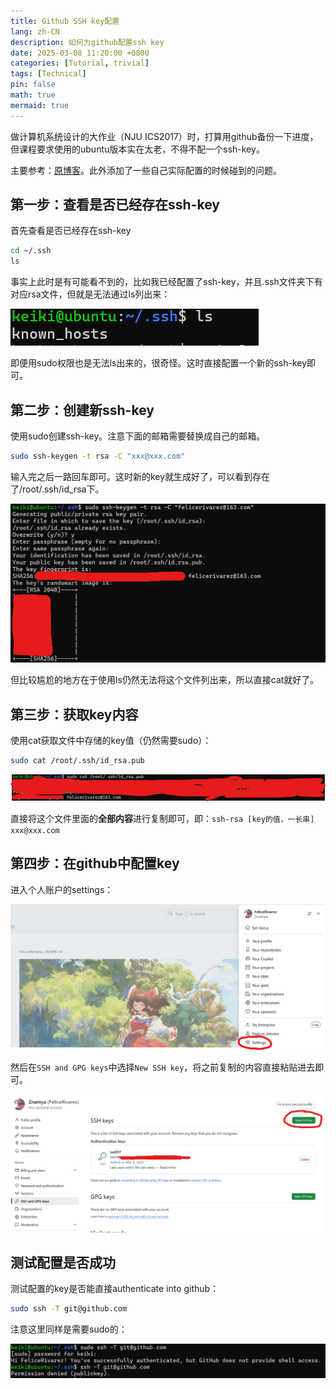 ```yaml
---
title: Github SSH key配置
lang: zh-CN
description: 如何为github配置ssh key
date: 2025-03-08 11:20:00 +0800
categories: [Tutorial, trivial]
tags: [Technical]
pin: false
math: true
mermaid: true
---
```


做计算机系统设计的大作业（NJU ICS2017）时，打算用github备份一下进度，但课程要求使用的ubuntu版本实在太老，不得不配一个ssh-key。

主要参考：[原博客](https://blog.csdn.net/weixin_42310154/article/details/118340458)。此外添加了一些自己实际配置的时候碰到的问题。

## 第一步：查看是否已经存在ssh-key

首先查看是否已经存在ssh-key

```bash
cd ~/.ssh
ls
```

事实上此时是有可能看不到的，比如我已经配置了ssh-key，并且.ssh文件夹下有对应rsa文件，但就是无法通过ls列出来：

![alt text](/images/2025-03-08-github-ssh-key/to-no-avail.png)

即便用sudo权限也是无法ls出来的，很奇怪。这时直接配置一个新的ssh-key即可。

## 第二步：创建新ssh-key

使用sudo创建ssh-key。注意下面的邮箱需要替换成自己的邮箱。

```bash
sudo ssh-keygen -t rsa -C "xxx@xxx.com"
```

输入完之后一路回车即可。这时新的key就生成好了，可以看到存在了/root/.ssh/id_rsa下。

![alt text](/images/2025-03-08-github-ssh-key/keygen.png)

但比较尴尬的地方在于使用ls仍然无法将这个文件列出来，所以直接cat就好了。

## 第三步：获取key内容

使用cat获取文件中存储的key值（仍然需要sudo）：

```bash
sudo cat /root/.ssh/id_rsa.pub
```

![alt text](/images/2025-03-08-github-ssh-key/getkey.png)

直接将这个文件里面的**全部内容**进行复制即可，即：`ssh-rsa [key的值，一长串] xxx@xxx.com`

## 第四步：在github中配置key

进入个人账户的settings：

![alt text](/images/2025-03-08-github-ssh-key/settings.png)

然后在`SSH and GPG keys`中选择`New SSH key`，将之前复制的内容直接粘贴进去即可。

![alt text](/images/2025-03-08-github-ssh-key/addkey.png)

## 测试配置是否成功

测试配置的key是否能直接authenticate into github：

```bash
sudo ssh -T git@github.com
```

注意这里同样是需要sudo的：

![alt text](/images/2025-03-08-github-ssh-key/testing.png)